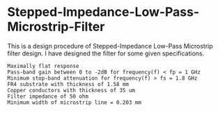 # Stepped-Impedance-Low-Pass-Microstrip-Filter
This is a design procedure of Stepped-Impedance Low-Pass Microstrip filter design.
I have designed the filter for some given specifications.
    
    Maximally flat response
    Pass-band gain between 0 to -2dB for frequency(f) < fp = 1 GHz
    Minimum stop-band attenuation for frequency(f) > fs = 1.8 GHz
    FR4 substrate with thickness of 1.58 mm
    Copper conductors with thickness of 35 um
    Filter impedance of 50 ohm
    Minimum width of microstrip line = 0.203 mm
